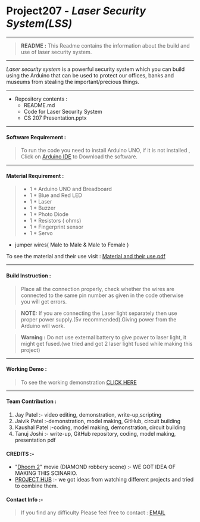 # Project207 - *Laser Security System(LSS)*

---
>**README :** This Readme contains the information about the build and use of laser security system.   

---


*Laser security system* is a powerful security system which you can build using the Arduino that can be used to protect our offices, banks and museums from stealing the important/precious things.

---
* Repository contents :
	* README.md
	*  Code for Laser Security System
	* CS 207 Presentation.pptx

---
#### Software Requirement :
> To run the code you need to install Arduino UNO, if it is not installed , Click on [Arduino IDE](https://www.arduino.cc/en/software) to Download the software.

---

#### Material Requirement : 
> * 1 * Arduino UNO and Breadboard 
> * 1 * Blue and Red LED 
> * 1 * Laser 
> * 1 * Buzzer 
> * 1 * Photo Diode
> * 1 * Resistors ( ohms)
> * 1 * Fingerprint sensor 
> * 1 * Servo
* jumper wires( Male to Male & Male to Female )



To see the material and their use visit : [Material and their use.pdf](https://drive.google.com/file/d/171GIRU2HqXguP3FYE3NFPZC8uxqGxxh8/view?usp=drivesdk)


---


#### Build Instruction :
> Place all the connection properly, check whether the wires are connected to the same pin number as given in the code otherwise you will get errors. 

>**NOTE:** If you are connecting the Laser light separately then use proper power supply.(5v recommended).Giving power from the Arduino will work.

>**Warning :** Do not use external battery to give power to laser light, it might get fused.(we tried and got 2 laser light fused while making this project)  

---


#### Working Demo :
> To see the working demonstration  [CLICK HERE](https://youtu.be/FRWScmtj_hE)

---


#### Team Contribution :

1. Jay Patel    		 :- video editing, demonstration, write-up,scripting
1. Jaivik Patel 	 :-demonstration, model making, GitHub, circuit building
1. Kaushal Patel 	 :-coding, model making, demonstration, circuit building
1. Tanuj Joshi		 :- write-up, GitHub repository, coding, model making, presentation pdf  

#### CREDITS :-
* "[Dhoom 2](https://youtu.be/3bMYgo_S0Kc)" movie (DIAMOND robbery scene) :- WE GOT IDEA OF MAKING THIS SCINARIO.
* [PROJECT HUB](https://create.arduino.cc/projecthub) :- we got ideas from watching different projects and tried to combine them.


#### Contact  Info :-
>If you find any difficulty Please feel free to contact  : [EMAIL](tanujjoshi147@gmail.com)



 






